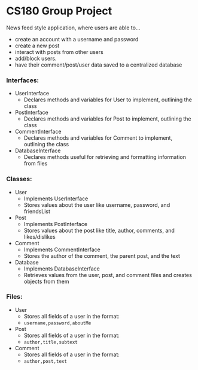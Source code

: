 # CS180 Group Project
News feed style application, where users are able to...
- create an account with a username and password
- create a new post
- interact with posts from other users
- add/block users.
- have their comment/post/user data saved to a centralized database

### Interfaces:
 - UserInterface
   - Declares methods and variables for User to implement, outlining the class
 - PostInterface
   - Declares methods and variables for Post to implement, outlining the class
 - CommentInterface
   - Declares methods and variables for Comment to implement, outlining the class
 - DatabaseInterface
   - Declares methods useful for retrieving and formatting information from files

### Classes:
 - User
   - Implements UserInterface
   - Stores values about the user like username, password, and friendsList
 - Post
   - Implements PostInterface 
   - Stores values about the post like title, author, comments, and likes/dislikes
 - Comment
   - Implements CommentInterface
   - Stores the author of the comment, the parent post, and the text
 - Database
   - Implements DatabaseInterface
   - Retrieves values from the user, post, and comment files and creates objects from them

### Files:
- User
  - Stores all fields of a user in the format:
  - `username,password,aboutMe`
- Post
  - Stores all fields of a user in the format:
  - `author,title,subtext`
- Comment
  - Stores all fields of a user in the format:
  - `author,post,text`
